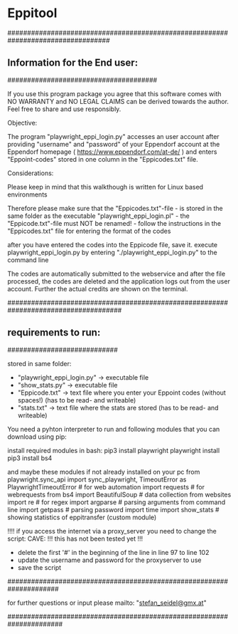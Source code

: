 # Eppitool

##################################################################################
## Information for the End user:  ##
######################################

If you use this program package you agree that this software comes with NO WARRANTY and 
NO LEGAL CLAIMS can be derived towards the author. Feel free to share and use responsibly.


Objective:

 The program "playwright_eppi_login.py" accesses an user account after providing
 "username" and "password" of your Eppendorf account at  the Eppendorf homepage
  ( https://www.eppendorf.com/at-de/ ) and enters "Eppoint-codes" stored in one 
 column in the "Eppicodes.txt" file.
 
 
Considerations:

 Please keep in mind that this walkthough is written for Linux based environments

 Therefore please make sure that the "Eppicodes.txt"-file
        - is stored in the same folder as the executable "playwright_eppi_login.pl"
        - the "Eppicode.txt"-file must NOT be renamed!
        - follow the instructions in the "Eppicodes.txt" file for entering the format
          of the codes

 after you have entered the codes into the Eppicode file, save it.
 execute playwright_eppi_login.py by entering "./playwright_eppi_login.py" to the command line

 The codes are automatically submitted to the webservice and after the file
 processed, the codes are deleted and the application logs out from the
 user account. Further the actual credits are shown on the terminal.




#####################################################################################
## requirements to run:   ##
############################

stored in same folder:
- "playwright_eppi_login.py" -> executable file
- "show_stats.py" -> executable file
- "Eppicode.txt" -> text file where you enter your Eppoint codes (without spaces!) (has to be read- and writeable)
- "stats.txt" -> text file where the stats are stored (has to be read- and writeable)


You need a pyhton interpreter to run and following modules that you can download using pip:

 install required modules in bash:
 pip3 install playwright
 playwright install
 pip3 install bs4


and maybe these modules if not already installed on your pc
from playwright.sync_api import sync_playwright, TimeoutError as PlaywrightTimeoutError # for web automation
import requests                                                              # for webrequests
from bs4 import BeautifulSoup                                                # data collection from websites
import re                                                                    # for regex
import argparse                                                              # parsing arguments from command line
import getpass                                                               # parsing password
import time
import show_stats                                                            # showing statistics of eppitransfer (custom module)



!!!! if you access the internet via a proxy_server you need to change the script:
CAVE: !!! this has not been tested yet !!!
- delete the first '#' in the beginning of the line in line 97 to line 102
- update the username and password for the proxyserver to use 
- save the script


#####################################################################

for further questions or input please mailto: "stefan_seidel@gmx.at"

######################################################################
